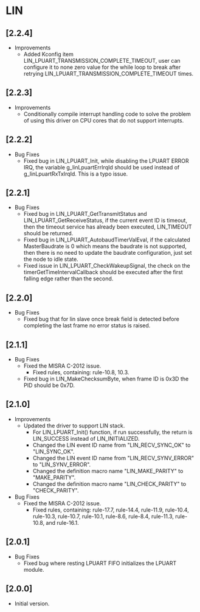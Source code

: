 # LIN

## [2.2.4]

- Improvements
  - Added Kconfig item LIN_LPUART_TRANSMISSION_COMPLETE_TIMEOUT, user can configure it to
    none zero value for the while loop to break after retrying LIN_LPUART_TRANSMISSION_COMPLETE_TIMEOUT times.

## [2.2.3]

- Improvements
  - Conditionally compile interrupt handling code to solve the problem of using this driver on CPU cores that do not support interrupts.

## [2.2.2]

- Bug Fixes
  - Fixed bug in LIN_LPUART_Init, while disabling the LPUART ERROR IRQ, the variable g_linLpuartErrIrqId should
    be used instead of g_linLpuartRxTxIrqId. This is a typo issue.

## [2.2.1]

- Bug Fixes
  - Fixed bug in LIN_LPUART_GetTransmitStatus and LIN_LPUART_GetReceiveStatus, if the current event ID is
    timeout, then the timeout service has already been executed, LIN_TIMEOUT should be returned.
  - Fixed bug in LIN_LPUART_AutobaudTimerValEval, if the calculated MasterBaudrate is 0 which means the baudrate
    is not supported, then there is no need to update the baudrate configuration, just set the node to idle state.
  - Fixed issue in LIN_LPUART_CheckWakeupSignal, the check on the timerGetTimeIntervalCallback should be executed
    after the first falling edge rather than the second.

## [2.2.0]

- Bug Fixes
  - Fixed bug that for lin slave once break field is detected before completing the last frame no error status is
    raised.

## [2.1.1]

- Bug Fixes
  - Fixed the MISRA C-2012 issue.
    - Fixed rules, containing: rule-10.8, 10.3.
  - Fixed bug in LIN_MakeChecksumByte, when frame ID is 0x3D the PID should be 0x7D.

## [2.1.0]

- Improvements
  - Updated the driver to support LIN stack.
    - For LIN_LPUART_Init() function, if run successfully, the return is LIN_SUCCESS instead of LIN_INITIALIZED.
    - Changed the LIN event ID name from "LIN_RECV_SYNC_OK" to "LIN_SYNC_OK".
    - Changed the LIN event ID name from "LIN_RECV_SYNV_ERROR" to "LIN_SYNV_ERROR".
    - Changed the definition macro name "LIN_MAKE_PARITY" to "MAKE_PARITY".
    - Changed the definition macro name "LIN_CHECK_PARITY" to "CHECK_PARITY".
- Bug Fixes
  - Fixed the MISRA C-2012 issue.
    - Fixed rules, containing: rule-17.7, rule-14.4, rule-11.9, rule-10.4, rule-10.3, rule-10.7, rule-10.1, rule-8.6,
      rule-8.4, rule-11.3, rule-10.8, and rule-16.1.

## [2.0.1]

- Bug Fixes
  - Fixed bug where resting LPUART FIFO initializes the LPUART module.

## [2.0.0]

- Initial version.
